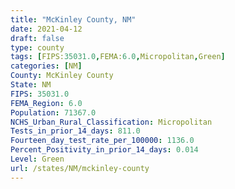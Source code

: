```yaml
---
title: "McKinley County, NM"
date: 2021-04-12
draft: false
type: county
tags: [FIPS:35031.0,FEMA:6.0,Micropolitan,Green]
categories: [NM]
County: McKinley County
State: NM
FIPS: 35031.0
FEMA_Region: 6.0
Population: 71367.0
NCHS_Urban_Rural_Classification: Micropolitan
Tests_in_prior_14_days: 811.0
Fourteen_day_test_rate_per_100000: 1136.0
Percent_Positivity_in_prior_14_days: 0.014
Level: Green
url: /states/NM/mckinley-county
---
```



